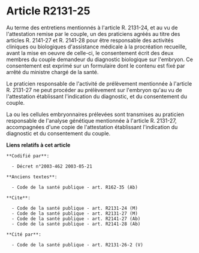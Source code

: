 # Article R2131-25

Au terme des entretiens mentionnés à l'article R. 2131-24, et au vu de l'attestation remise par le couple, un des praticiens
agréés au titre des articles R. 2141-27 et R. 2141-28 pour être responsable des activités cliniques ou biologiques
d'assistance médicale à la procréation recueille, avant la mise en oeuvre de celle-ci, le consentement écrit des deux membres
du couple demandeur du diagnostic biologique sur l'embryon. Ce consentement est exprimé sur un formulaire dont le contenu est
fixé par arrêté du ministre chargé de la santé.

Le praticien responsable de l'activité de prélèvement mentionnée à l'article R. 2131-27 ne peut procéder au prélèvement sur
l'embryon qu'au vu de l'attestation établissant l'indication du diagnostic, et du consentement du couple.

La ou les cellules embryonnaires prélevées sont transmises au praticien responsable de l'analyse génétique mentionnée à
l'article R. 2131-27, accompagnées d'une copie de l'attestation établissant l'indication du diagnostic et du consentement du
couple.

**Liens relatifs à cet article**

	**Codifié par**:

	  - Décret n°2003-462 2003-05-21

	**Anciens textes**:

	  - Code de la santé publique - art. R162-35 (Ab)

	**Cite**:

	  - Code de la santé publique - art. R2131-24 (M)
	  - Code de la santé publique - art. R2131-27 (M)
	  - Code de la santé publique - art. R2141-27 (Ab)
	  - Code de la santé publique - art. R2141-28 (Ab)

	**Cité par**:

	  - Code de la santé publique - art. R2131-26-2 (V)
